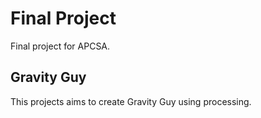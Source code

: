# Final Project

Final project for APCSA.

## Gravity Guy

This projects aims to create Gravity Guy using processing.
